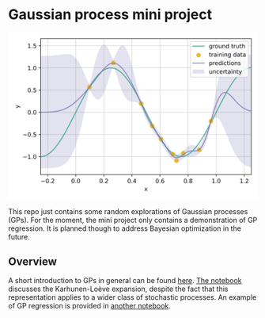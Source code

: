 # Gaussian process mini project

![An example of Gaussian process regression](assets/predictions.svg)

This repo just contains some random explorations of Gaussian processes (GPs).
For the moment, the mini project only contains a demonstration of GP regression.
It is planned though to address Bayesian optimization in the future.

## Overview

A short introduction to GPs in general can be found [here](notebooks/intro.ipynb).
[The notebook](notebooks/kl_expansion.ipynb) discusses the Karhunen-Loève expansion,
despite the fact that this representation applies to a wider class of stochastic processes.
An example of GP regression is provided in [another notebook](notebooks/gp_regression.ipynb).


